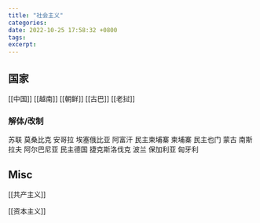 ```yaml
---
title: "社会主义"
categories: 
date: 2022-10-25 17:58:32 +0800
tags: 
excerpt: 
---
```





## 国家

[[中国]]
[[越南]]
[[朝鲜]]
[[古巴]]
[[老挝]]


### 解体/改制

苏联
莫桑比克
安哥拉
埃塞俄比亚
阿富汗
民主柬埔寨
柬埔寨
民主也门
蒙古
南斯拉夫
阿尔巴尼亚
民主德国
捷克斯洛伐克
波兰
保加利亚
匈牙利


## Misc

[[共产主义]]

[[资本主义]]


